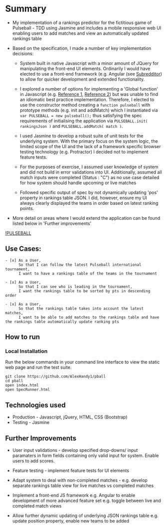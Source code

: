 Summary
=================

* My implementation of a rankings predictor for the fictitious game of Pulseball - TDD using Jasmine and includes a mobile responsive web UI enabling users to add matches and view an automatically updated rankings table

* Based on the specification, I made a number of key implementation decisions:

  * System built in native Javascript with a minor amount of JQuery for manipulating the front-end UI elements.  Ordinarily I would have elected to use a front-end framework (e.g. Angular (see [Subredditor](https://github.com/AlexHandy1/subredditor)) to allow for quicker development and extended functionality.

  * I explored a number of options for implementing a 'Global function' in Javascript (e.g. [Reference 1](http://stackoverflow.com/questions/18282610/create-a-global-function-in-javascript), [Reference 2](http://www.permadi.com/tutorial/jsFunc/index.html)) but was unable to find an idiomatic best practice implementation.  Therefore, I elected to use the constructor method creating a ```function pulseball``` with prototype methods (e.g. init and addMatch) which I instantiated via ```var PULSEBALL = new pulseball();``` thus satisfying the spec requirements of initialising the application via ```PULSEBALL.init( rankingsJson )``` and ```PULSEBALL.addMatch( match )```.

  * I used Jasmine to develop a robust suite of unit tests for the underlying system.  With the primary focus on the system logic, the limited scope of the UI and the lack of a framework specific browser testing technology (e.g. Protractor) I decided not to implement feature tests.

  * For the purposes of exercise, I assumed user knowledge of system and did not build in error validations into UI.  Additionally, assumed all match inputs were completed (Status : "C") as no use case detailed for how system should handle upcoming or live matches

  * Followed specific output of spec by not dynamically updating 'pos' property in rankings table JSON. I did, however, ensure my UI always clearly displayed the teams in order based on latest ranking points.

* More detail on areas where I would extend the application can be found listed below in 'Further improvements'

[!PULSEBALL](https://github.com/AlexHandy1/pball/blob/master/Pulseball.png)

Use Cases:
-------

```
- [x] As a User,
      So that I can follow the latest Pulseball international tournament,
      I want to have a rankings table of the teams in the tournament

- [x] As a User,
      So that I can see who is leading in the tournament,
      I want the rankings table to be sorted by pts in descending order

- [x] As a User,
      So that the rankings table takes into account the latest matches,
      I want to be able to add matches to the rankings table and have the rankings table automatically update ranking pts

```

How to run
----

### Local Installation

Run the below commands in your command line interface to view the static web page and run the test suite.

```
git clone https://github.com/AlexHandy1/pball
cd pball
open index.html
open SpecRunner.html
```

Technologies used
----

* Production - Javascript, jQuery, HTML, CSS (Bootstrap)
* Testing - Jasmine

Further Improvements
----

*  User input validations - develop specified drop-downs/ input paramaters in form fields containing only valid input for system. Enable users to add scores.

*  Feature testing - implement feature tests for UI elements

*  Adapt system to deal with non-completed matches - e.g. develop separate rankings table view for live matches vs completed matches

* Implement a front-end JS framework e.g. Angular to enable development of more advanced feature set e.g. toggle between live and completed match views

* Allow further dynamic updating of underlying JSON rankings table e.g. update position property, enable new teams to be added

